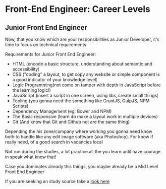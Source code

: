 # Front-End Engineer: Career Levels

## Junior Front End Engineer 

Now, that you know which are your responsibilities as Junior Developer, it's time to focus on technical requirements.

Requirements for Junior Front End Engineer:

* HTML (encode a basic structure, understanding about semantic and accessibility)
* CSS ("coding" a layout, to get copy any website or simple component is a good indicator of your knowledge level)
* Logic Programming(not come on tamper with depth in JavaScript before the learning logic!)
* JavaScript (insert a script in one screen, using libs, create small things)
* Tooling (you gonna need the something like GruntJS, GulpJS, NPM Scripts)
* Dependency Management (eg: Bower and NPM)
* The Basic responsive (learn do make a layout work in multiple devices) 
* Git (And know that Git and Github not are the same thing)

Depending the his zone/company where working you gonna need know both to handle like any edit image software (aka Photoshop). For know if really need, of a good search in vacancies local

Not run during the studies, a lot practice all the you learn until have courage in speak what know that!

Case you dominates already this things, you maybe already be a Mid Level Front End Engineer

If you are seeking an study source take a [look here](../study-guides/README.md)